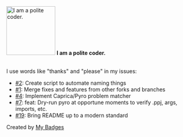 <img src="https://my-badges.github.io/my-badges/polite-coder.png" alt="I am a polite coder." title="I am a polite coder." width="128">
<strong>I am a polite coder.</strong>
<br><br>

I use words like "thanks" and "please" in my issues:

- <a href="https://github.com/XxX-Daniil-underscore-Zaikin-XxX/PapyrusDefaultProject/issues/2">#2</a>: Create script to automate naming things
- <a href="https://github.com/XxX-Daniil-underscore-Zaikin-XxX/papyrus-lang/issues/1">#1</a>: Merge fixes and features from other forks and branches
- <a href="https://github.com/XxX-Daniil-underscore-Zaikin-XxX/papyrus-lang/issues/4">#4</a>: Implement Caprica/Pyro problem matcher
- <a href="https://github.com/XxX-Daniil-underscore-Zaikin-XxX/papyrus-lang/issues/7">#7</a>: feat: Dry-run pyro at opportune moments to verify .ppj, args, imports, etc.
- <a href="https://github.com/XxX-Daniil-underscore-Zaikin-XxX/PapyrusDefaultProject/issues/19">#19</a>: Bring README up to a modern standard


Created by <a href="https://github.com/my-badges/my-badges">My Badges</a>